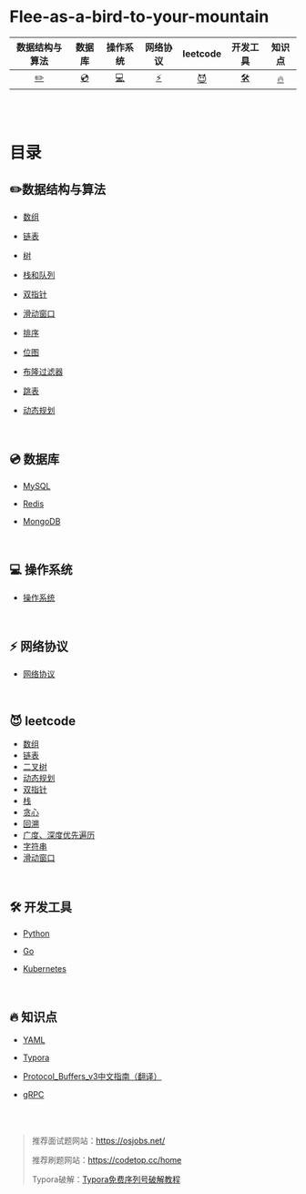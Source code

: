 # Flee-as-a-bird-to-your-mountain

|            数据结构与算法            |       数据库       |             操作系统             |        网络协议        |                leetcode                |                      开发工具                      |         知识点         |
| :----------------------------------: | :----------------: | :------------------------------: | :--------------------: | :------------------------------------: | :------------------------------------------------: | :--------------------: |
| [:pencil2:](#pencil2-数据结构与算法) | [:cd:](#cd-数据库) | [:computer:](#computer-操作系统) | [:zap:](#zap-网络协议) | [:smiling_imp:](#smiling_imp-leetcode) | [:hammer_and_wrench:](#hammer_and_wrench-开发工具) | [:fire:](#fire-知识点) |

  </br>

  </br>

# 目录

## :pencil2:数据结构与算法

- [数组](./数据结构与算法/数组/目录.md)
- [链表](./数据结构与算法/链表/目录.md)
- [树](./数据结构与算法/树/目录.md)
- [栈和队列](./数据结构与算法/栈和队列/目录.md)
- [双指针](./数据结构与算法/双指针.md)
- [滑动窗口](./数据结构与算法/滑动窗口算法.md)
- [排序](./数据结构与算法/排序/目录.md)
- [位图](./数据结构与算法/位图.md)
- [布隆过滤器](./数据结构与算法/布隆过滤器/目录.md)
- [跳表](./数据结构与算法/跳表.md)
- [动态规划](./数据结构与算法/动态规划/目录.md)

   </br>

## :cd: 数据库

- [MySQL](https://github.com/affectalways/Flee-as-a-bird-to-your-mountain/blob/main/MySQL/0.%E7%9B%AE%E5%BD%95.md)
- [Redis](Redis/0.目录.md)
- [MongoDB](MongoDB/目录.md)

  </br>

## :computer: 操作系统

- [操作系统](./操作系统/目录.md)

​    </br>

## :zap: 网络协议

- [网络协议](./网络协议/00.目录.md)

   </br>

## :smiling_imp: leetcode

- [数组](leetcode/数组/目录.md)
- [链表](leetcode/链表/目录.md)
- [二叉树](./leetcode/二叉树/目录.md)
- [动态规划](./leetcode/动态规划/目录.md)
- [双指针](./leetcode/双指针/目录.md)
- [栈](./leetcode/栈/目录.md)
- [贪心](./leetcode/贪心/目录.md)
- [回溯](./leetcode/回溯/目录.md)
- [广度、深度优先遍历](./leetcode/广度、深度优先遍历/目录.md)
- [字符串](./leetcode/字符串/目录.md)
- [滑动窗口](./leetcode/滑动窗口/目录.md)

​    </br>

## :hammer_and_wrench: 开发工具

- [Python](./python/0.目录.md)
- [Go](./Go/0.目录.md)
- [Kubernetes](./Kubernetes/0.目录.md)

   </br>

## :fire: 知识点

- [YAML](./YAML/0.目录.md)
- [Typora](./Typora/0.目录.md)
- [Protocol_Buffers_v3中文指南（翻译）](./Protocol_Buffers_v3中文指南（翻译）/指南.md)
- [gRPC](./gRPC/0.目录.md)

  </br>

  </br>

> 推荐面试题网站：https://osjobs.net/
>
> 推荐刷题网站：https://codetop.cc/home
>
> Typora破解：[Typora免费序列号破解教程](./Typora/Typora免费序列号破解教程.md)

